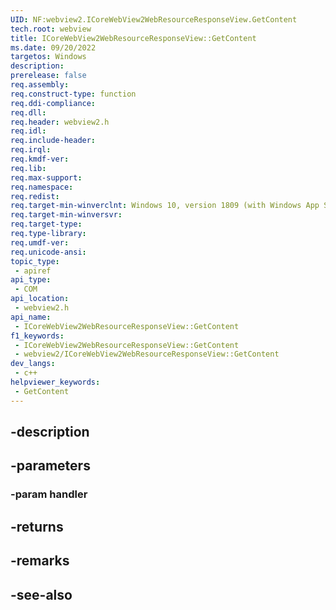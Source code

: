 ```yaml
---
UID: NF:webview2.ICoreWebView2WebResourceResponseView.GetContent
tech.root: webview
title: ICoreWebView2WebResourceResponseView::GetContent
ms.date: 09/20/2022
targetos: Windows
description: 
prerelease: false
req.assembly: 
req.construct-type: function
req.ddi-compliance: 
req.dll: 
req.header: webview2.h
req.idl: 
req.include-header: 
req.irql: 
req.kmdf-ver: 
req.lib: 
req.max-support: 
req.namespace: 
req.redist: 
req.target-min-winverclnt: Windows 10, version 1809 (with Windows App SDK 1.1 or later)
req.target-min-winversvr: 
req.target-type: 
req.type-library: 
req.umdf-ver: 
req.unicode-ansi: 
topic_type:
 - apiref
api_type:
 - COM
api_location:
 - webview2.h
api_name:
 - ICoreWebView2WebResourceResponseView::GetContent
f1_keywords:
 - ICoreWebView2WebResourceResponseView::GetContent
 - webview2/ICoreWebView2WebResourceResponseView::GetContent
dev_langs:
 - c++
helpviewer_keywords:
 - GetContent
---
```


## -description

## -parameters

### -param handler

## -returns

## -remarks

## -see-also

